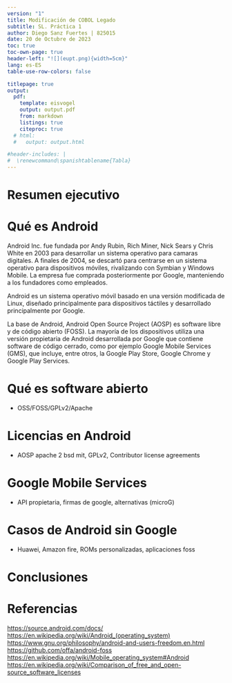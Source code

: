 ```yaml
---
version: "1"
title: Modificación de COBOL Legado
subtitle: SL. Práctica 1
author: Diego Sanz Fuertes | 825015
date: 20 de Octubre de 2023
toc: true
toc-own-page: true
header-left: "![](eupt.png){width=5cm}"
lang: es-ES
table-use-row-colors: false

titlepage: true
output:
  pdf:
    template: eisvogel
    output: output.pdf
    from: markdown
    listings: true
    citeproc: true
  # html:
  #   output: output.html

#header-includes: |
#  \renewcommand\spanishtablename{Tabla}
---
```


# Resumen ejecutivo

# Qué es Android

Android Inc. fue fundada por Andy Rubin, Rich Miner, Nick Sears y Chris White en 2003 para desarrollar un sistema operativo para camaras digitales. A finales de 2004, se descartó para centrarse en un sistema operativo para dispositivos móviles, rivalizando con Symbian y Windows Mobile. La empresa fue comprada posteriormente por Google, manteniendo a los fundadores como empleados.

Android es un sistema operativo móvil basado en una versión modificada de Linux, diseñado principalmente para dispositivos táctiles y desarrollado principalmente por Google. 

La base de Android, Android Open Source Project (AOSP) es software libre y de código abierto (FOSS). La mayoría de los dispositivos utiliza una versión propietaria de Android desarrollada por Google que contiene software de código cerrado, como por ejemplo Google Mobile Services (GMS), que incluye, entre otros, la Google Play Store, Google Chrome y Google Play Services.


# Qué es software abierto
- OSS/FOSS/GPLv2/Apache

# Licencias en Android
- AOSP apache 2 bsd mit, GPLv2, Contributor license agreements

# Google Mobile Services
- API propietaria, firmas de google, alternativas (microG)

#  Casos de Android sin Google
- Huawei, Amazon fire, ROMs personalizadas, aplicaciones foss

# Conclusiones
# Referencias
https://source.android.com/docs/
https://en.wikipedia.org/wiki/Android_(operating_system)
https://www.gnu.org/philosophy/android-and-users-freedom.en.html
https://github.com/offa/android-foss
https://en.wikipedia.org/wiki/Mobile_operating_system#Android
https://en.wikipedia.org/wiki/Comparison_of_free_and_open-source_software_licenses